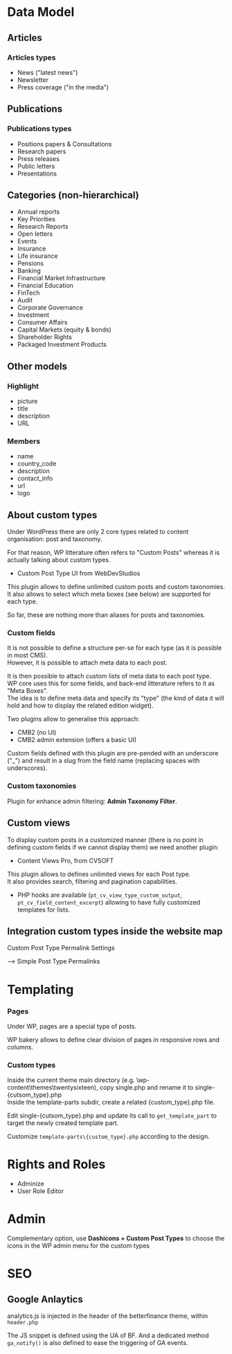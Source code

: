 # Data Model


## Articles

### Articles types

* News ("latest news")
* Newsletter
* Press coverage ("in the media")
		
## Publications
	
	
### Publications types

* Positions papers & Consultations
* Research papers
* Press releases
* Public letters
* Presentations

## Categories (non-hierarchical)

* Annual reports
* Key Priorities
* Research Reports
* Open letters
* Events
* Insurance
* Life insurance
* Pensions
* Banking
* Financial Market Infrastructure
* Financial Education
* FinTech
* Audit
* Corporate Governance
* Investment
* Consumer Affairs
* Capital Markets (equity & bonds)
* Shareholder Rights
* Packaged Investment Products
	
## Other models

### Highlight

* picture
* title
* description
* URL


### Members

* name
* country_code
* description
* contact_info
* url
* logo

	
## About custom types 
Under WordPress there are only 2 core types related to content organisation: post and taxonomy.  

For that reason, WP litterature often refers to "Custom Posts" whereas it is actually talking about custom types.  

* Custom Post Type UI from WebDevStudios

This plugin allows to define unlimited custom posts and custom taxonomies.  
It also allows to select which meta boxes (see below) are supported for each type.  

So far, these are nothing more than aliases for posts and taxonomies.

### Custom fields

It is not possible to define a structure per-se for each type (as it is possible in most CMS).  
However, it is possible to attach meta data to each post.  

It is then possible to attach custom lists of meta data to each post type.  
WP core uses this for some fields, and back-end litterature refers to it as "Meta Boxes".  
The idea is to define meta data and specify its "type" (the kind of data it will hold and how to display the related edition widget).  

Two plugins allow to generalise this approach:  

* CMB2 (no UI)
* CMB2 admin extension (offers a basic UI)

Custom fields defined with this plugin are pre-pended with an underscore ("_") and result in a slug from the field name (replacing spaces with underscores).


### Custom taxonomies

Plugin for enhance admin filtering: **Admin Taxonomy Filter**.

## Custom views

To display custom posts in a customized manner (there is no point in defining custom fields if we cannot display them) we need another plugin:  

* Content Views Pro, from CVSOFT

This plugin allows to defines unlimited views for each Post type.  
It also provides search, filtering and pagination capabilities.  
+ PHP hooks are available (`pt_cv_view_type_custom_output`, `pt_cv_field_content_excerpt`) allowing to have fully customized templates for lists.  


## Integration custom types inside the website map

Custom Post Type Permalink Settings

--> Simple Post Type Permalinks


# Templating

### Pages
Under WP, pages are a special type of posts.

WP bakery allows to define clear division of pages in responsive rows and columns.

### Custom types
Inside the current theme main directory (e.g. \wp-content\themes\twentysixteen), copy single.php and rename it to single-{cutsom_type}.php  
Inside the template-parts subdir, create a related {custom_type}.php file.  

Edit single-{cutsom_type}.php and update its call to `get_template_part` to target the newly created template part.  

Customize `template-parts\{custom_type}.php` according to the design.  

# Rights and Roles

* Adminize
* User Role Editor

# Admin

Complementary option, use **Dashicons + Custom Post Types** to choose the icons in the WP admin menu for the custom types

# SEO

## Google Anlaytics

analytics.js is injected in the header of the betterfinance theme, within `header.php`  

The JS snippet is defined using the UA of BF. 
And a dedicated method `ga_notify()` is also defined to ease the triggering of GA events.